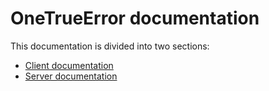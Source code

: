 ﻿OneTrueError documentation
===============

This documentation is divided into two sections:

* [Client documentation](client/index.md)
* [Server documentation](server/)
